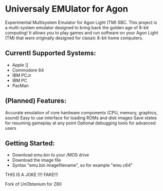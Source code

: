 # Universaly EMUlator for Agon
Experimental Multisystem Emulator for Agon Light (TM) SBC.
This project is a multi-system emulator designed to bring back the golden age of 8-bit computing! 
It allows you to play games and run software on your Agon Light (TM) that were originally designed for classic 8-bit home computers.

## Currentl Supported Systems:
* Apple ][
* Commodore 64
* IBM PCJr
* IBM PC
* PacMan

## (Planned) Features:
Accurate emulation of core hardware components (CPU, memory, graphics, sound)
Easy to use interface for loading ROMs and disk images
Save states for resuming gameplay at any point
Optional debugging tools for advanced users

## Getting Started:
* Download emu.bin to your /MOS drive
* Download the image file
* Syntax "emu.bin imagefilename", so for example "emu c64"













THIS IS A JOKE !!!! FAKE!!!






Fork of UnObtanium for Z80


